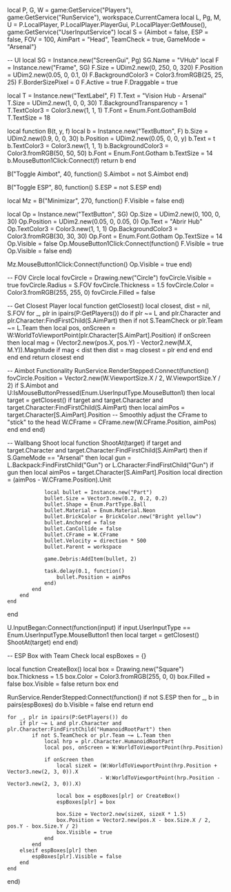 local P, G, W = game:GetService("Players"), game:GetService("RunService"), workspace.CurrentCamera
local L, Pg, M, U = P.LocalPlayer, P.LocalPlayer.PlayerGui, P.LocalPlayer:GetMouse(), game:GetService("UserInputService")
local S = {Aimbot = false, ESP = false, FOV = 100, AimPart = "Head", TeamCheck = true, GameMode = "Arsenal"}

-- UI
local SG = Instance.new("ScreenGui", Pg)
SG.Name = "VHub"
local F = Instance.new("Frame", SG)
F.Size = UDim2.new(0, 250, 0, 320)
F.Position = UDim2.new(0.05, 0, 0.1, 0)
F.BackgroundColor3 = Color3.fromRGB(25, 25, 25)
F.BorderSizePixel = 0
F.Active = true
F.Draggable = true

local T = Instance.new("TextLabel", F)
T.Text = "Vision Hub - Arsenal"
T.Size = UDim2.new(1, 0, 0, 30)
T.BackgroundTransparency = 1
T.TextColor3 = Color3.new(1, 1, 1)
T.Font = Enum.Font.GothamBold
T.TextSize = 18

local function B(t, y, f)
    local b = Instance.new("TextButton", F)
    b.Size = UDim2.new(0.9, 0, 0, 30)
    b.Position = UDim2.new(0.05, 0, 0, y)
    b.Text = t
    b.TextColor3 = Color3.new(1, 1, 1)
    b.BackgroundColor3 = Color3.fromRGB(50, 50, 50)
    b.Font = Enum.Font.Gotham
    b.TextSize = 14
    b.MouseButton1Click:Connect(f)
    return b
end

B("Toggle Aimbot", 40, function()
    S.Aimbot = not S.Aimbot
end)

B("Toggle ESP", 80, function()
    S.ESP = not S.ESP
end)

local Mz = B("Minimizar", 270, function()
    F.Visible = false
end)

local Op = Instance.new("TextButton", SG)
Op.Size = UDim2.new(0, 100, 0, 30)
Op.Position = UDim2.new(0.05, 0, 0.05, 0)
Op.Text = "Abrir Hub"
Op.TextColor3 = Color3.new(1, 1, 1)
Op.BackgroundColor3 = Color3.fromRGB(30, 30, 30)
Op.Font = Enum.Font.Gotham
Op.TextSize = 14
Op.Visible = false
Op.MouseButton1Click:Connect(function()
    F.Visible = true
    Op.Visible = false
end)

Mz.MouseButton1Click:Connect(function()
    Op.Visible = true
end)

-- FOV Circle
local fovCircle = Drawing.new("Circle")
fovCircle.Visible = true
fovCircle.Radius = S.FOV
fovCircle.Thickness = 1.5
fovCircle.Color = Color3.fromRGB(255, 255, 0)
fovCircle.Filled = false

-- Get Closest Player
local function getClosest()
    local closest, dist = nil, S.FOV
    for _, plr in ipairs(P:GetPlayers()) do
        if plr ~= L and plr.Character and plr.Character:FindFirstChild(S.AimPart) then
            if not S.TeamCheck or plr.Team ~= L.Team then
                local pos, onScreen = W:WorldToViewportPoint(plr.Character[S.AimPart].Position)
                if onScreen then
                    local mag = (Vector2.new(pos.X, pos.Y) - Vector2.new(M.X, M.Y)).Magnitude
                    if mag < dist then
                        dist = mag
                        closest = plr
                    end
                end
            end
        end
    end
    return closest
end

-- Aimbot Functionality
RunService.RenderStepped:Connect(function()
    fovCircle.Position = Vector2.new(W.ViewportSize.X / 2, W.ViewportSize.Y / 2)
    if S.Aimbot and U:IsMouseButtonPressed(Enum.UserInputType.MouseButton1) then
        local target = getClosest()
        if target and target.Character and target.Character:FindFirstChild(S.AimPart) then
            local aimPos = target.Character[S.AimPart].Position
            -- Smoothly adjust the CFrame to "stick" to the head
            W.CFrame = CFrame.new(W.CFrame.Position, aimPos)
        end
    end
end)

-- Wallbang Shoot
local function ShootAt(target)
    if target and target.Character and target.Character:FindFirstChild(S.AimPart) then
        if S.GameMode == "Arsenal" then
            local gun = L.Backpack:FindFirstChild("Gun") or L.Character:FindFirstChild("Gun")
            if gun then
                local aimPos = target.Character[S.AimPart].Position
                local direction = (aimPos - W.CFrame.Position).Unit

                local bullet = Instance.new("Part")
                bullet.Size = Vector3.new(0.2, 0.2, 0.2)
                bullet.Shape = Enum.PartType.Ball
                bullet.Material = Enum.Material.Neon
                bullet.BrickColor = BrickColor.new("Bright yellow")
                bullet.Anchored = false
                bullet.CanCollide = false
                bullet.CFrame = W.CFrame
                bullet.Velocity = direction * 500
                bullet.Parent = workspace

                game.Debris:AddItem(bullet, 2)

                task.delay(0.1, function()
                    bullet.Position = aimPos
                end)
            end
        end
    end
end

U.InputBegan:Connect(function(input)
    if input.UserInputType == Enum.UserInputType.MouseButton1 then
        local target = getClosest()
        ShootAt(target)
    end
end)

-- ESP Box with Team Check
local espBoxes = {}

local function CreateBox()
    local box = Drawing.new("Square")
    box.Thickness = 1.5
    box.Color = Color3.fromRGB(255, 0, 0)
    box.Filled = false
    box.Visible = false
    return box
end

RunService.RenderStepped:Connect(function()
    if not S.ESP then
        for _, b in pairs(espBoxes) do
            b.Visible = false
        end
        return
    end

    for _, plr in ipairs(P:GetPlayers()) do
        if plr ~= L and plr.Character and plr.Character:FindFirstChild("HumanoidRootPart") then
            if not S.TeamCheck or plr.Team ~= L.Team then
                local hrp = plr.Character.HumanoidRootPart
                local pos, onScreen = W:WorldToViewportPoint(hrp.Position)

                if onScreen then
                    local sizeX = (W:WorldToViewportPoint(hrp.Position + Vector3.new(2, 3, 0)).X
                                  - W:WorldToViewportPoint(hrp.Position - Vector3.new(2, 3, 0)).X)

                    local box = espBoxes[plr] or CreateBox()
                    espBoxes[plr] = box

                    box.Size = Vector2.new(sizeX, sizeX * 1.5)
                    box.Position = Vector2.new(pos.X - box.Size.X / 2, pos.Y - box.Size.Y / 2)
                    box.Visible = true
                end
            end
        elseif espBoxes[plr] then
            espBoxes[plr].Visible = false
        end
    end
end)
